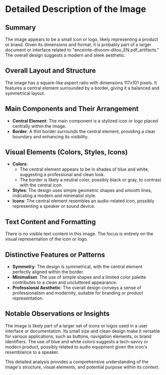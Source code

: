 # Detailed Description of the Image

## Summary
The image appears to be a small icon or logo, likely representing a product or brand. Given its dimensions and format, it is probably part of a larger document or interface related to "enceinte-divoom-ditoo_EN.pdf_artifacts." The overall design suggests a modern and sleek aesthetic.

## Overall Layout and Structure
The image has a square-like aspect ratio with dimensions 117x101 pixels. It features a central element surrounded by a border, giving it a balanced and symmetrical layout.

## Main Components and Their Arrangement
- **Central Element**: The main component is a stylized icon or logo placed centrally within the image.
- **Border**: A thin border surrounds the central element, providing a clear boundary and enhancing its visibility.

## Visual Elements (Colors, Styles, Icons)
- **Colors**:
  - The central element appears to be in shades of blue and white, suggesting a professional and clean look.
  - The border is likely a neutral color, possibly black or gray, to contrast with the central icon.
- **Styles**: The design uses simple geometric shapes and smooth lines, indicating a modern and minimalist style.
- **Icons**: The central element resembles an audio-related icon, possibly representing a speaker or sound device.

## Text Content and Formatting
There is no visible text content in this image. The focus is entirely on the visual representation of the icon or logo.

## Distinctive Features or Patterns
- **Symmetry**: The design is symmetrical, with the central element perfectly aligned within the border.
- **Minimalism**: The use of simple shapes and a limited color palette contributes to a clean and uncluttered appearance.
- **Professional Aesthetic**: The overall design conveys a sense of professionalism and modernity, suitable for branding or product representation.

## Notable Observations or Insights
The image is likely part of a larger set of icons or logos used in a user interface or documentation. Its small size and clean design make it versatile for various applications, such as buttons, navigation elements, or brand identifiers. The use of blue and white colors suggests a tech-savvy or modern product, possibly related to audio equipment given the icon's resemblance to a speaker.

This detailed analysis provides a comprehensive understanding of the image's structure, visual elements, and potential purpose within its context.